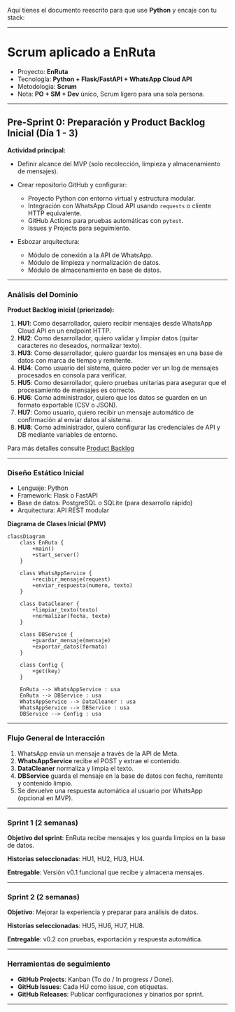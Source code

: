 Aquí tienes el documento reescrito para que use **Python** y encaje con tu stack:

---

# **Scrum aplicado a EnRuta**

* Proyecto: **EnRuta**
* Tecnología: **Python + Flask/FastAPI + WhatsApp Cloud API**
* Metodología: **Scrum**
* Nota: **PO + SM + Dev** único, Scrum ligero para una sola persona.

---

## **Pre-Sprint 0: Preparación y Product Backlog Inicial (Día 1 - 3)**

**Actividad principal:**

* Definir alcance del MVP (solo recolección, limpieza y almacenamiento de mensajes).
* Crear repositorio GitHub y configurar:

  * Proyecto Python con entorno virtual y estructura modular.
  * Integración con WhatsApp Cloud API usando `requests` o cliente HTTP equivalente.
  * GitHub Actions para pruebas automáticas con `pytest`.
  * Issues y Projects para seguimiento.
* Esbozar arquitectura:

  * Módulo de conexión a la API de WhatsApp.
  * Módulo de limpieza y normalización de datos.
  * Módulo de almacenamiento en base de datos.

---

### **Análisis del Dominio**

**Product Backlog inicial (priorizado):**

1. **HU1**: Como desarrollador, quiero recibir mensajes desde WhatsApp Cloud API en un endpoint HTTP.
2. **HU2**: Como desarrollador, quiero validar y limpiar datos (quitar caracteres no deseados, normalizar texto).
3. **HU3**: Como desarrollador, quiero guardar los mensajes en una base de datos con marca de tiempo y remitente.
4. **HU4**: Como usuario del sistema, quiero poder ver un log de mensajes procesados en consola para verificar.
5. **HU5**: Como desarrollador, quiero pruebas unitarias para asegurar que el procesamiento de mensajes es correcto.
6. **HU6**: Como administrador, quiero que los datos se guarden en un formato exportable (CSV o JSON).
7. **HU7**: Como usuario, quiero recibir un mensaje automático de confirmación al enviar datos al sistema.
8. **HU8**: Como administrador, quiero configurar las credenciales de API y DB mediante variables de entorno.

Para más detalles consulte [Product Backlog](/Documentacion-Desarrollo/ProductBacklog.md)

---

### **Diseño Estático Inicial**

* Lenguaje: Python
* Framework: Flask o FastAPI
* Base de datos: PostgreSQL o SQLite (para desarrollo rápido)
* Arquitectura: API REST modular

**Diagrama de Clases Inicial (PMV)**

```mermaid
classDiagram
    class EnRuta {
        +main()
        +start_server()
    }

    class WhatsAppService {
        +recibir_mensaje(request)
        +enviar_respuesta(numero, texto)
    }

    class DataCleaner {
        +limpiar_texto(texto)
        +normalizar(fecha, texto)
    }

    class DBService {
        +guardar_mensaje(mensaje)
        +exportar_datos(formato)
    }

    class Config {
        +get(key)
    }

    EnRuta --> WhatsAppService : usa
    EnRuta --> DBService : usa
    WhatsAppService --> DataCleaner : usa
    WhatsAppService --> DBService : usa
    DBService --> Config : usa
```

---

### **Flujo General de Interacción**

1. WhatsApp envía un mensaje a través de la API de Meta.
2. **WhatsAppService** recibe el POST y extrae el contenido.
3. **DataCleaner** normaliza y limpia el texto.
4. **DBService** guarda el mensaje en la base de datos con fecha, remitente y contenido limpio.
5. Se devuelve una respuesta automática al usuario por WhatsApp (opcional en MVP).

---

### **Sprint 1 (2 semanas)**

**Objetivo del sprint**:
EnRuta recibe mensajes y los guarda limpios en la base de datos.

**Historias seleccionadas**: HU1, HU2, HU3, HU4.

**Entregable**: Versión v0.1 funcional que recibe y almacena mensajes.

---

### **Sprint 2 (2 semanas)**

**Objetivo**:
Mejorar la experiencia y preparar para análisis de datos.

**Historias seleccionadas**: HU5, HU6, HU7, HU8.

**Entregable**: v0.2 con pruebas, exportación y respuesta automática.

---

### **Herramientas de seguimiento**

* **GitHub Projects**: Kanban (To do / In progress / Done).
* **GitHub Issues**: Cada HU como issue, con etiquetas.
* **GitHub Releases**: Publicar configuraciones y binarios por sprint.

---

